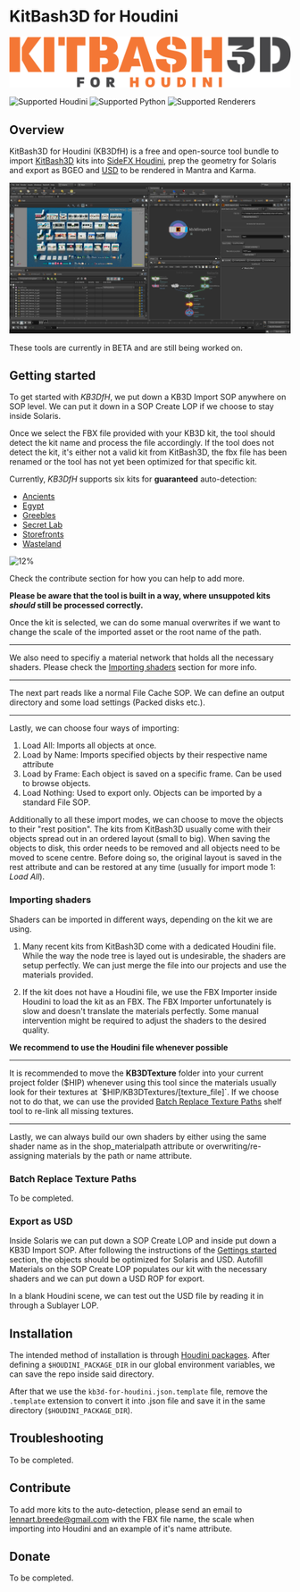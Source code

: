 # KitBash3D for Houdini

![KitBash3D for Houdini](static/kb3d-for-houdini-logo-256px-dark.png "Logo")

![Supported Houdini](https://img.shields.io/badge/houdini-18.5-orange)
![Supported Python](https://img.shields.io/badge/python-3.7-blue.svg)
![Supported Renderers](https://img.shields.io/badge/renderer-mantra%2C%20karma-red)

## Overview

KitBash3D for Houdini (KB3DfH) is a free and open-source tool bundle to import [KitBash3D](https://kitbash3d.com/ "KitBash3d") kits into [SideFX Houdini](https://www.sidefx.com/ "SideFX Houdini"), prep the geometry for Solaris and export as BGEO and [USD](https://graphics.pixar.com/usd/docs/index.html "Introduction to USD") to be rendered in Mantra and Karma.

![Overview](static/screenshot-overview.png "Overview")

These tools are currently in BETA and are still being worked on.

## Getting started

To get started with *KB3DfH*, we put down a KB3D Import SOP anywhere on SOP level. We can put it down in a SOP Create LOP if we choose to stay inside Solaris.

Once we select the FBX file provided with your KB3D kit, the tool should detect the kit name and process the file accordingly. If the tool does not detect the kit, it's either not a valid kit from KitBash3D, the fbx file has been renamed or the tool has not yet been optimized for that specific kit.

Currently, *KB3DfH* supports six kits for **guaranteed** auto-detection:

- [Ancients](https://kitbash3d.com/collections/kits/products/ancient-temples "Ancients")
- [Egypt](https://kitbash3d.com/collections/kits/products/egypt "Egypt")
- [Greebles](https://kitbash3d.com/collections/kits/products/props-greebles "Props: Greebles")
- [Secret Lab](https://kitbash3d.com/collections/kits/products/props-secret-labs "Props: Secret Labs")
- [Storefronts](https://kitbash3d.com/collections/kits/products/storefronts "Storefronts")
- [Wasteland](https://kitbash3d.com/collections/kits/products/wasteland "Wasteland")

![12%](https://progress-bar.dev/12)

Check the contribute section for how you can help to add more.

**Please be aware that the tool is built in a way, where unsuppoted kits *should* still be processed correctly.**

Once the kit is selected, we can do some manual overwrites if we want to change the scale of the imported asset or the root name of the path.

---

We also need to specifiy a material network that holds all the necessary shaders. Please check the [Importing shaders](#Importing-shaders) section for more info.

---

The next part reads like a normal File Cache SOP. We can define an output directory and some load settings (Packed disks etc.).

---

Lastly, we can choose four ways of importing:

1. Load All: Imports all objects at once.
2. Load by Name: Imports specified objects by their respective name attribute
3. Load by Frame: Each object is saved on a specific frame. Can be used to browse objects.
4. Load Nothing: Used to export only. Objects can be imported by a standard File SOP.

Additionally to all these import modes, we can choose to move the objects to their "rest position". The kits from KitBash3D usually come with their objects spread out in an ordered layout (small to big). When saving the objects to disk, this order needs to be removed and all objects need to be moved to scene centre. Before doing so, the original layout is saved in the rest attribute and can be restored at any time (usually for import mode 1: *Load All*).

### Importing shaders

Shaders can be imported in different ways, depending on the kit we are using.

1. Many recent kits from KitBash3D come with a dedicated Houdini file. While the way the node tree is layed out is undesirable, the shaders are setup perfectly. We can just merge the file into our projects and use the materials provided.

2. If the kit does not have a Houdini file, we use the FBX Importer inside Houdini to load the kit as an FBX. The FBX Importer unfortunately is slow and doesn't translate the materials perfectly. Some manual intervention might be required to adjust the shaders to the desired quality.

**We recommend to use the Houdini file whenever possible**

---

It is recommended to move the **KB3DTexture** folder into your current project folder ($HIP) whenever using this tool since the materials usually look for their textures at `$HIP/KB3DTextures/[texture_file]`. If we choose not to do that, we can use the provided [Batch Replace Texture Paths](#Batch-Replace-Texture-Paths) shelf tool to re-link all missing textures.

---

Lastly, we can always build our own shaders by either using the same shader name as in the shop_materialpath attribute or overwriting/re-assigning materials by the path or name attribute.

### Batch Replace Texture Paths

To be completed.

### Export as USD

Inside Solaris we can put down a SOP Create LOP and inside put down a KB3D Import SOP. After following the instructions of the [Gettings started](#Getting-started) section, the objects should be optimized for Solaris and USD. Autofill Materials on the SOP Create LOP populates our kit with the necessary shaders and we can put down a USD ROP for export.

In a blank Houdini scene, we can test out the USD file by reading it in through a Sublayer LOP.

## Installation

The intended method of installation is through [Houdini packages](https://www.sidefx.com/docs/houdini/ref/plugins.html). After defining a `$HOUDINI_PACKAGE_DIR` in our global environment variables, we can save the repo inside said directory.

After that we use the `kb3d-for-houdini.json.template` file, remove the `.template` extension to convert it into .json file and save it in the same directory (`$HOUDINI_PACKAGE_DIR`).

## Troubleshooting

To be completed.

## Contribute

To add more kits to the auto-detection, please send an email to lennart.breede@gmail.com with the FBX file name, the scale when importing into Houdini and an example of it's name attribute.

## Donate

To be completed.